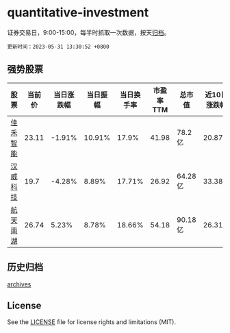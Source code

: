 # quantitative-investment

证券交易日，9:00-15:00，每半时抓取一次数据，按天[归档](archives)。

`更新时间：2023-05-31 13:30:52 +0800`

## 强势股票

|股票|当前价|当日涨跌幅|当日振幅|当日换手率|市盈率TTM|总市值|近10日涨跌幅|
|----|----|----|----|----|----|----|----|
|[佳禾智能](https://xueqiu.com/S/SZ300793)|23.11|-1.91%|10.91%|17.9%|41.98|78.2亿|20.87%|
|[汉威科技](https://xueqiu.com/S/SZ300007)|19.7|-4.28%|8.89%|17.71%|26.92|64.28亿|33.38%|
|[航天南湖](https://xueqiu.com/S/SH688552)|26.74|5.23%|8.78%|18.66%|54.18|90.18亿|26.31%|

## 历史归档

[archives](archives)

## License

See the [LICENSE](LICENSE) file for license rights and limitations (MIT).